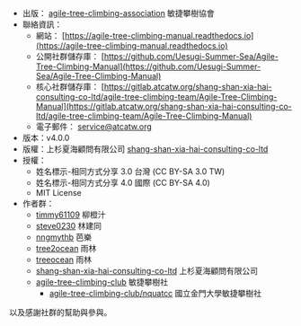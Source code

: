 
- 出版： [agile-tree-climbing-association](https://gitlab.atcatw.org/agile-tree-climbing-association) 敏捷攀樹協會
- 聯絡資訊：
  - 網站： [https://agile-tree-climbing-manual.readthedocs.io](https://agile-tree-climbing-manual.readthedocs.io)
  - 公開社群儲存庫： [https://github.com/Uesugi-Summer-Sea/Agile-Tree-Climbing-Manual](https://github.com/Uesugi-Summer-Sea/Agile-Tree-Climbing-Manual)
  - 核心社群儲存庫： [https://gitlab.atcatw.org/shang-shan-xia-hai-consulting-co-ltd/agile-tree-climbing-team/Agile-Tree-Climbing-Manual](https://gitlab.atcatw.org/shang-shan-xia-hai-consulting-co-ltd/agile-tree-climbing-team/Agile-Tree-Climbing-Manual)
  - 電子郵件： service@atcatw.org
- 版本：v4.0.0
- 版權：上杉夏海顧問有限公司 [shang-shan-xia-hai-consulting-co-ltd](https://gitlab.atcatw.org/shang-shan-xia-hai-consulting-co-ltd)
- 授權：
  - 姓名標示-相同方式分享 3.0 台灣 (CC BY-SA 3.0 TW)
  - 姓名標示-相同方式分享 4.0 國際 (CC BY-SA 4.0)
  - MIT License
- 作者群：
  - [timmy61109](https://gitlab.atcatw.org/timmy61109) 柳橙汁
  - [steve0230](https://gitlab.atcatw.org/steve0230) 林建同
  - [nngmythb](https://gitlab.atcatw.org/nngmythb) 芭樂
  - [tree2ocean](https://gitlab.atcatw.org/tree2ocean) 雨林
  - [treeocean](https://gitlab.atcatw.org/treeocean) 雨林
  - [shang-shan-xia-hai-consulting-co-ltd](https://gitlab.atcatw.org/shang-shan-xia-hai-consulting-co-ltd) 上杉夏海顧問有限公司
  - [agile-tree-climbing-club](https://gitlab.atcatw.org/agile-tree-climbing-club) 敏捷攀樹社
    - [agile-tree-climbing-club/nquatcc](https://gitlab.atcatw.org/agile-tree-climbing-club/nquatcc) 國立金門大學敏捷攀樹社

以及感謝社群的幫助與參與。
